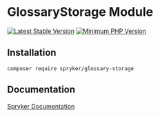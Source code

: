 # GlossaryStorage Module
[![Latest Stable Version](https://poser.pugx.org/spryker/glossary-storage/v/stable.svg)](https://packagist.org/packages/spryker/glossary-storage)
[![Minimum PHP Version](https://img.shields.io/badge/php-%3E%3D%208.0-8892BF.svg)](https://php.net/)

## Installation

```
composer require spryker/glossary-storage
```

## Documentation

[Spryker Documentation](https://spryker.github.io)

